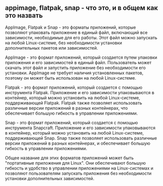 ## appimage, flatpak, snap - что это, и в общем как это назвать

AppImage, Flatpak и Snap - это форматы приложений, которые позволяют упаковать приложение в единый файл, включающий все зависимости, необходимые для его работы. Этот файл можно запускать на любой Linux-системе, без необходимости установки дополнительных пакетов или зависимостей.

AppImage - это формат приложений, который создается путем упаковки приложения и его зависимостей в единый файл. Пользователь может скачать этот файл и запустить приложение без необходимости его установки. AppImage не требует наличия установленных пакетов, поэтому он может быть использован на любой Linux-системе.

Flatpak - это формат приложений, который создается с помощью инструмента Flatpak. Приложение и его зависимости упаковываются в контейнер, который можно установить на любой Linux-системе, поддерживающей Flatpak. Flatpak также позволяет использовать различные версии приложений в разных контейнерах, что обеспечивает большую гибкость в управлении приложениями.

Snap - это формат приложений, который создается с помощью инструмента Snapcraft. Приложение и его зависимости упаковываются в контейнер, который можно установить на любой Linux-системе, поддерживающей Snap. Snap также позволяет использовать различные версии приложений в разных контейнерах, и обеспечивает большую гибкость в управлении приложениями.

Общее название для этих форматов приложений может быть "портативные приложения для Linux". Они обеспечивают большую гибкость и удобство в управлении приложениями на Linux-системах и позволяют пользователям запускать приложения без необходимости установки дополнительных зависимостей.